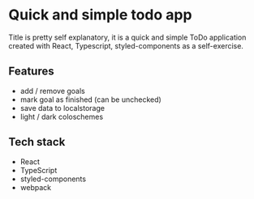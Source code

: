 # Quick and simple todo app
Title is pretty self explanatory, it is a quick and simple ToDo application created with React, Typescript, styled-components as a self-exercise.

## Features
- add / remove goals
- mark goal as finished (can be unchecked)
- save data to localstorage
- light / dark coloschemes

## Tech stack
- React
- TypeScript
- styled-components
- webpack
